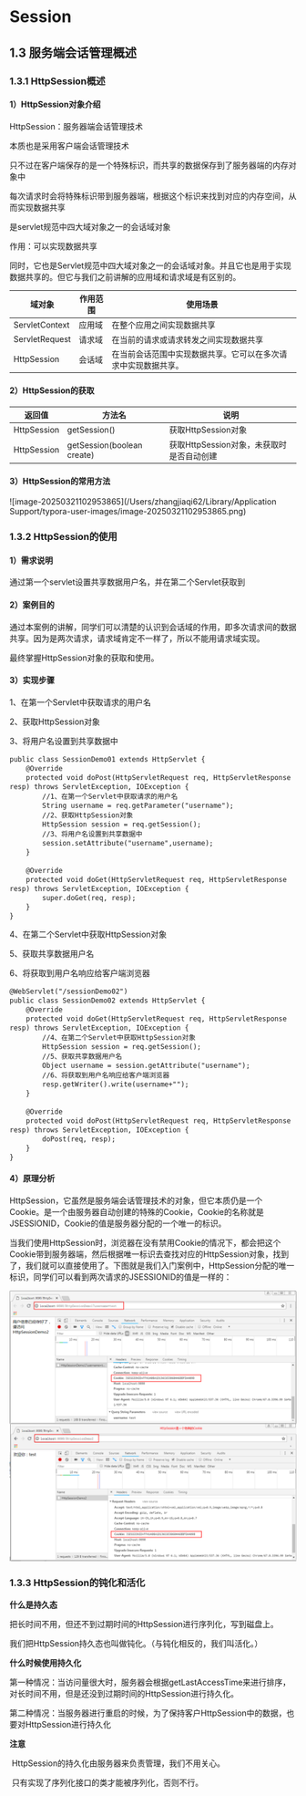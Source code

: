 # Session

## 1.3 服务端会话管理概述

### 1.3.1 HttpSession概述

#### 1）HttpSession对象介绍

HttpSession：服务器端会话管理技术

本质也是采用客户端会话管理技术

只不过在客户端保存的是一个特殊标识，而共享的数据保存到了服务器端的内存对象中

每次请求时会将特殊标识带到服务器端，根据这个标识来找到对应的内存空间，从而实现数据共享

是servlet规范中四大域对象之一的会话域对象

作用：可以实现数据共享

同时，它也是Servlet规范中四大域对象之一的会话域对象。并且它也是用于实现数据共享的。但它与我们之前讲解的应用域和请求域是有区别的。

| 域对象         | 作用范围 | 使用场景                                                     |
| -------------- | -------- | ------------------------------------------------------------ |
| ServletContext | 应用域   | 在整个应用之间实现数据共享                                   |
| ServletRequest | 请求域   | 在当前的请求或请求转发之间实现数据共享                       |
| HttpSession    | 会话域   | 在当前会话范围中实现数据共享。它可以在多次请求中实现数据共享。 |

#### 2）HttpSession的获取

| 返回值      | 方法名                     | 说明                                      |
| ----------- | -------------------------- | ----------------------------------------- |
| HttpSession | getSession()               | 获取HttpSession对象                       |
| HttpSession | getSession(boolean create) | 获取HttpSession对象，未获取时是否自动创建 |

#### 3）HttpSession的常用方法

![image-20250321102953865](/Users/zhangjiaqi62/Library/Application Support/typora-user-images/image-20250321102953865.png)

### 1.3.2 HttpSession的使用



#### 1）需求说明

通过第一个servlet设置共享数据用户名，并在第二个Servlet获取到

#### 2）案例目的

通过本案例的讲解，同学们可以清楚的认识到会话域的作用，即多次请求间的数据共享。因为是两次请求，请求域肯定不一样了，所以不能用请求域实现。

最终掌握HttpSession对象的获取和使用。

#### 3）实现步骤

1、在第一个Servlet中获取请求的用户名

2、获取HttpSession对象

3、将用户名设置到共享数据中

```
public class SessionDemo01 extends HttpServlet {
    @Override
    protected void doPost(HttpServletRequest req, HttpServletResponse resp) throws ServletException, IOException {
        //1、在第一个Servlet中获取请求的用户名
        String username = req.getParameter("username");
        //2、获取HttpSession对象
        HttpSession session = req.getSession();
        //3、将用户名设置到共享数据中
        session.setAttribute("username",username);
    }

    @Override
    protected void doGet(HttpServletRequest req, HttpServletResponse resp) throws ServletException, IOException {
        super.doGet(req, resp);
    }
}
```

4、在第二个Servlet中获取HttpSession对象

5、获取共享数据用户名

6、将获取到用户名响应给客户端浏览器

```
@WebServlet("/sessionDemo02")
public class SessionDemo02 extends HttpServlet {
    @Override
    protected void doGet(HttpServletRequest req, HttpServletResponse resp) throws ServletException, IOException {
        //4、在第二个Servlet中获取HttpSession对象
        HttpSession session = req.getSession();
        //5、获取共享数据用户名
        Object username = session.getAttribute("username");
        //6、将获取到用户名响应给客户端浏览器
        resp.getWriter().write(username+"");
    }

    @Override
    protected void doPost(HttpServletRequest req, HttpServletResponse resp) throws ServletException, IOException {
        doPost(req, resp);
    }
}
```



#### 4）原理分析

HttpSession，它虽然是服务端会话管理技术的对象，但它本质仍是一个Cookie。是一个由服务器自动创建的特殊的Cookie，Cookie的名称就是JSESSIONID，Cookie的值是服务器分配的一个唯一的标识。

当我们使用HttpSession时，浏览器在没有禁用Cookie的情况下，都会把这个Cookie带到服务器端，然后根据唯一标识去查找对应的HttpSession对象，找到了，我们就可以直接使用了。下图就是我们入门案例中，HttpSession分配的唯一标识，同学们可以看到两次请求的JSESSIONID的值是一样的：

![案例3-5](assets/案例3-5.png)

### 1.3.3 HttpSession的钝化和活化

**什么是持久态**

​		把长时间不用，但还不到过期时间的HttpSession进行序列化，写到磁盘上。

​		我们把HttpSession持久态也叫做钝化。（与钝化相反的，我们叫活化。）

**什么时候使用持久化**

​		第一种情况：当访问量很大时，服务器会根据getLastAccessTime来进行排序，对长时间不用，但是还没到过期时间的HttpSession进行持久化。

​		第二种情况：当服务器进行重启的时候，为了保持客户HttpSession中的数据，也要对HttpSession进行持久化

**注意**

​		HttpSession的持久化由服务器来负责管理，我们不用关心。

​		只有实现了序列化接口的类才能被序列化，否则不行。

